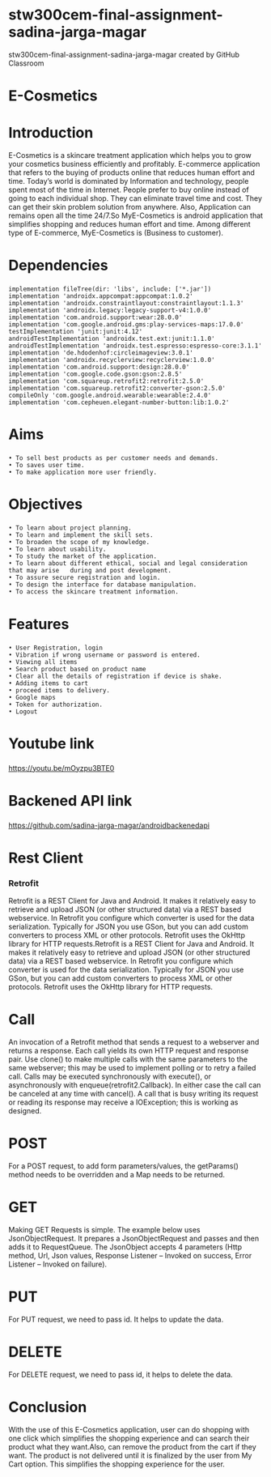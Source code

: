 # stw300cem-final-assignment-sadina-jarga-magar
stw300cem-final-assignment-sadina-jarga-magar created by GitHub Classroom
# E-Cosmetics
# Introduction
E-Cosmetics is a skincare treatment application which helps you to grow your cosmetics business efficiently and profitably. 
E-commerce application that refers to the buying of products online that reduces human effort and time. 
Today’s world is dominated by Information and technology, people spent most of the time in Internet. 
People prefer to buy online instead of going to each individual shop.
They can eliminate travel time and cost. They can get their skin problem solution from anywhere.
Also, Application can remains open all the time 24/7.So MyE-Cosmetics is android application that simplifies shopping and 
reduces human effort and time. Among different type of E-commerce, MyE-Cosmetics is (Business to customer).
# Dependencies
### 
    implementation fileTree(dir: 'libs', include: ['*.jar'])
    implementation 'androidx.appcompat:appcompat:1.0.2'
    implementation 'androidx.constraintlayout:constraintlayout:1.1.3'
    implementation 'androidx.legacy:legacy-support-v4:1.0.0'
    implementation 'com.android.support:wear:28.0.0'
    implementation 'com.google.android.gms:play-services-maps:17.0.0'
    testImplementation 'junit:junit:4.12'
    androidTestImplementation 'androidx.test.ext:junit:1.1.0'
    androidTestImplementation 'androidx.test.espresso:espresso-core:3.1.1'
    implementation 'de.hdodenhof:circleimageview:3.0.1'
    implementation 'androidx.recyclerview:recyclerview:1.0.0'
    implementation 'com.android.support:design:28.0.0'
    implementation 'com.google.code.gson:gson:2.8.5'
    implementation 'com.squareup.retrofit2:retrofit:2.5.0'
    implementation 'com.squareup.retrofit2:converter-gson:2.5.0'
    compileOnly 'com.google.android.wearable:wearable:2.4.0'
    implementation 'com.cepheuen.elegant-number-button:lib:1.0.2'
    
# Aims
### 
    • To sell best products as per customer needs and demands.
    • To saves user time.
    • To make application more user friendly.
# Objectives
###
    • To learn about project planning.
    • To learn and implement the skill sets.
    • To broaden the scope of my knowledge.
    • To learn about usability.
    • To study the market of the application.
    • To learn about different ethical, social and legal consideration that may arise 	during and post development. 
    • To assure secure registration and login.
    • To design the interface for database manipulation.
    • To access the skincare treatment information.

# Features
###
    • User Registration, login
    • Vibration if wrong username or password is entered.
    • Viewing all items
    • Search product based on product name
    • Clear all the details of registration if device is shake.
    • Adding items to cart
    • proceed items to delivery.
    • Google maps
    • Token for authorization.
    • Logout
# Youtube link
###
https://youtu.be/mOyzpu3BTE0


# Backened API link
### 
https://github.com/sadina-jarga-magar/androidbackenedapi

# Rest Client

### Retrofit
Retrofit is a REST Client for Java and Android. It makes it relatively easy to retrieve and upload JSON (or other structured data) via a REST based webservice. In Retrofit you configure which converter is used for the data serialization. Typically for JSON you use GSon, but you can add custom converters to process XML or other protocols. Retrofit uses the OkHttp library for HTTP requests.Retrofit is a REST Client for Java and Android. It makes it relatively easy to retrieve and upload JSON (or other structured data) via a REST based webservice. In Retrofit you configure which converter is used for the data serialization. Typically for JSON you use GSon, but you can add custom converters to process XML or other protocols. Retrofit uses the OkHttp library for HTTP requests.

# Call
An invocation of a Retrofit method that sends a request to a webserver and returns a response. Each call yields its own HTTP request and response pair. Use clone() to make multiple calls with the same parameters to the same webserver; this may be used to implement polling or to retry a failed call. Calls may be executed synchronously with execute(), or asynchronously with enqueue(retrofit2.Callback). In either case the call can be canceled at any time with cancel(). A call that is busy writing its request or reading its response may receive a IOException; this is working as designed.

# POST
For a POST request, to add form parameters/values, the getParams() method needs to be overridden and a Map needs to be returned.

# GET
Making GET Requests is simple. The example below uses JsonObjectRequest. It prepares a JsonObjectRequest and passes and then adds it to RequestQueue. The JsonObject accepts 4 parameters (Http method, Url, Json values, Response Listener – Invoked on success, Error Listener – Invoked on failure).
# PUT
For PUT request, we need to pass id. It helps to update the data.
# DELETE
For DELETE request, we need to pass id, it helps to delete the data.
# Conclusion
With the use of this E-Cosmetics application, user can do shopping with one click which simplifies the shopping experience and can search their product what they want.Also, can remove the product from the cart if they want. The product is not delivered until it is finalized by the user from My Cart option. This simplifies the shopping experience for the user.





